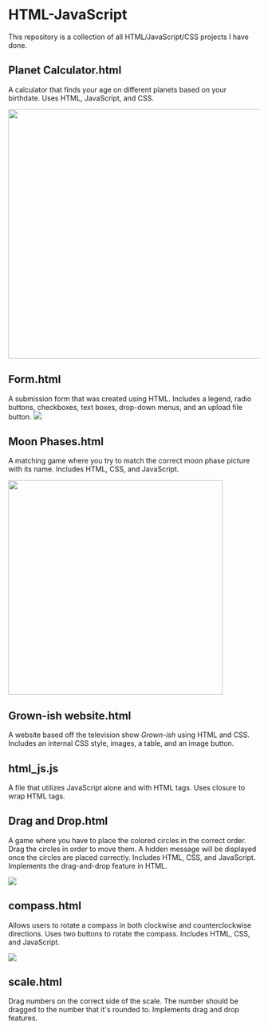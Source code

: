 # HTML-JavaScript

This repository is a collection of all HTML/JavaScript/CSS projects I have done.  


## Planet Calculator.html
A calculator that finds your age on different planets based on your birthdate. Uses HTML, JavaScript, and CSS.

<img src="https://github.com/tiabenson/HTML-JavaScript/blob/main/images/planet_calculator.png" width="790" height="500">

## Form.html
A submission form that was created using HTML.  Includes a legend, radio buttons, checkboxes, text boxes, drop-down menus, and an upload file button. 
![](https://github.com/tiabenson/HTML-JavaScript/blob/main/images/form.png)

## Moon Phases.html
A matching game where you try to match the correct moon phase picture with its name. Includes HTML, CSS, and JavaScript. 

<img src="https://github.com/tiabenson/HTML-JavaScript/blob/main/images/moon_phases.gif" height="430">

## Grown-ish website.html
A website based off the television show *Grown-ish* using HTML and CSS. Includes an internal CSS style, images, a table, and an image button.

## html_js.js
A file that utilizes JavaScript alone and with HTML tags. Uses closure to wrap HTML tags.

## Drag and Drop.html
A game where you have to place the colored circles in the correct order. Drag the circles in order to move them. A hidden message will be displayed once the circles are placed correctly. Includes HTML, CSS, and JavaScript. Implements the drag-and-drop feature in HTML. 

<img src="https://github.com/tiabenson/HTML-JavaScript/blob/main/images/drag_and_drop.gif">

## compass.html
Allows users to rotate a compass in both clockwise and counterclockwise directions. Uses two buttons to rotate the compass. Includes HTML, CSS, and JavaScript. 

<img src="https://github.com/tiabenson/HTML-JavaScript/blob/main/images/compass.gif">

## scale.html
Drag numbers on the correct side of the scale. The number should be dragged to the number that it's rounded to. Implements drag and drop features.

